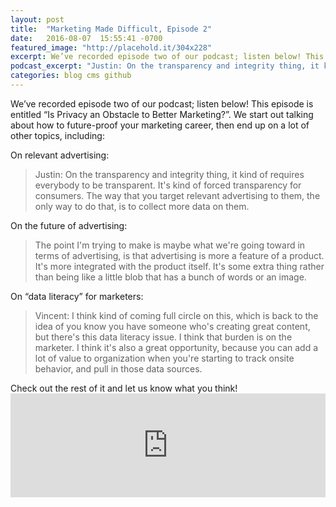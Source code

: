 ```yaml
---
layout: post
title:  "Marketing Made Difficult, Episode 2"
date:   2016-08-07  15:55:41 -0700
featured_image: "http://placehold.it/304x228"
excerpt: We’ve recorded episode two of our podcast; listen below! This episode is entitled “Is Privacy an Obstacle to Better Marketing?”. We start out talking about how to future-proof your marketing career, then end up on a lot of other topics, including
podcast_excerpt: "Justin: On the transparency and integrity thing, it kind of requires everybody to be transparent. It's kind of forced transparency for consumers. The way that you target relevant advertising to them, the only way to do that, is to collect more data on them."
categories: blog cms github
---
```


We’ve recorded episode two of our podcast; listen below! This episode is entitled “Is Privacy an Obstacle to Better Marketing?”. We start out talking about how to future-proof your marketing career, then end up on a lot of other topics, including:

On relevant advertising:
<blockquote>
    Justin: On the transparency and integrity thing, it kind of requires everybody to be transparent. It's kind of forced transparency for consumers. The way that you target relevant advertising to them, the only way to do that, is to collect more data on them.
</blockquote>
On the future of advertising:
<blockquote>
    The point I'm trying to make is maybe what we're going toward in terms of advertising, is that advertising is more a feature of a product. It's more integrated with the product itself. It's some extra thing rather than being like a little blob that has a bunch of words or an image.
</blockquote>
On “data literacy” for marketers:
<blockquote>
    Vincent: I think kind of coming full circle on this, which is back to the idea of you know you have someone who's creating great content, but there's this data literacy issue. I think that burden is on the marketer. I think it's also a great opportunity, because you can add a lot of value to organization when you're starting to track onsite behavior, and pull in those data sources.
</blockquote>
Check out the rest of it and let us know what you think!

<iframe width="100%" height="166" scrolling="no" frameborder="no" src="https://w.soundcloud.com/player/?url=https%3A//api.soundcloud.com/tracks/279752827&amp;color=ff5500"></iframe>